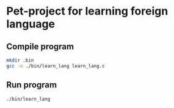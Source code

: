 # Pet-project for learning foreign language

## Compile program

```bash
mkdir .bin
gcc -o ./bin/learn_lang learn_lang.c
```

## Run program

```bash
./bin/learn_lang
```
